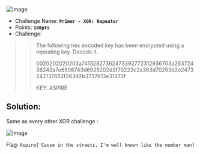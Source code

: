 ![image](https://user-images.githubusercontent.com/33517160/114111300-5ae63800-98e2-11eb-8ec9-df13e9edb6aa.png)

- Challenge Name: **`Primer - XOR: Repeater`**
- Points: **`100pts`**
- Challenge: 
>> The following hex encoded key has been encrypted using a repeating key. Decode it.
>>
>> 0020202020203a74132827362473392772312936703a26372436243a7e6508743d6925202d3f70223c2a363d70253b2e2473242137652f263d2b3737613e31272f
>> 
>> KEY: ASPIRE
>>


## Solution:
Same as every other XOR challenge :

![image](https://user-images.githubusercontent.com/33517160/114111605-22932980-98e3-11eb-8392-05ab83d9fb70.png)

Flag: `Aspire{'Cause in the streets, I'm well known like the number man}`
